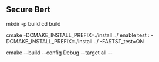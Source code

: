 ##  Secure Bert


mkdir -p build
cd build

cmake -DCMAKE_INSTALL_PREFIX=./install ../
enable test : 
-DCMAKE_INSTALL_PREFIX=./install ../ -FASTST_test=ON


cmake --build  --config Debug --target all --


